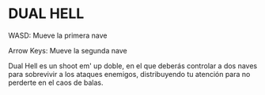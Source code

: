 # DUAL HELL

WASD: Mueve la primera nave

Arrow Keys: Mueve la segunda nave

Dual Hell es un shoot em' up doble, en el que deberás controlar a dos naves para sobrevivir a los ataques enemigos, distribuyendo tu atención para no perderte en el caos de balas.


